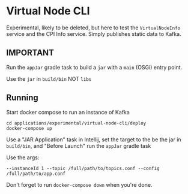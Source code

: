 # Virtual Node CLI

Experimental, likely to be deleted, but here to test the `VirtualNodeInfo` service
and the CPI Info service.  Simply publishes static data to Kafka.


## IMPORTANT

Run the `appJar` gradle task to build a `jar` with a `main` (OSGi) entry point.

Use the `jar` in `build/bin` NOT `libs`

## Running

Start docker compose to run an instance of Kafka

```shell
cd applications/experimental/virtual-node-cli/deploy
docker-compose up
```

Use a "JAR Application" task in Intellij, set the target to the be the jar in `build/bin`,
and "Before Launch" run the `appJar` gradle task

Use the args:

```
--instanceId 1 --topic /full/path/to/topics.conf --config /full/path/to/app.conf
```

Don't forget to run `docker-compose down` when you're done.
